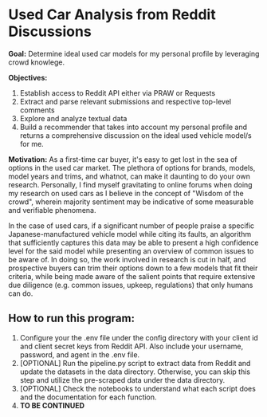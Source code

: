 # Used Car Analysis from Reddit Discussions

__Goal:__ Determine ideal used car models for my personal profile by leveraging crowd knowlege.

__Objectives:__
1. Establish access to Reddit API either via PRAW or Requests
2. Extract and parse relevant submissions and respective top-level comments
3. Explore and analyze textual data
4. Build a recommender that takes into account my personal profile and returns a comprehensive discussion on the ideal used vehicle model/s for me.

__Motivation:__ As a first-time car buyer, it's easy to get lost in the sea of options in the used car market. The plethora of options for brands, models, model years and trims, and whatnot, can make it daunting to do your own research. Personally, I find myself gravitating to online forums when doing my research on used cars as I believe in the concept of "Wisdom of the crowd", wherein majority sentiment may be indicative of some measurable and verifiable phenomena. 

In the case of used cars, if a significant number of people praise a specific Japanese-manufactured vehicle model while citing its faults, an algorithm that sufficiently captures this data may be able to present a high confidence level for the said model while presenting an overview of common issues to be aware of. In doing so, the work involved in research is cut in half, and prospective buyers can trim their options down to a few models that fit their criteria, while being made aware of the salient points that require extensive due diligence (e.g. common issues, upkeep, regulations) that only humans can do.

## How to run this program:
1. Configure your the .env file under the config directory with your client id and client secret keys from Reddit API. Also include your username, password, and agent in the .env file.
2. [OPTIONAL] Run the pipeline.py script to extract data from Reddit and update the datasets in the data directory. Otherwise, you can skip this step and utilize the pre-scraped data under the data directory.
3. [OPTIONAL] Check the notebooks to understand what each script does and the documentation for each function.
4. __TO BE CONTINUED__